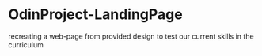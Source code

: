 # OdinProject-LandingPage
recreating a web-page from provided design to test our current skills in the curriculum 
